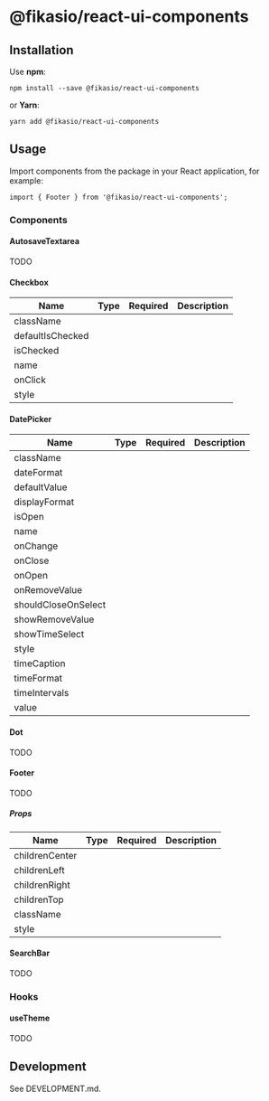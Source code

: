 # @fikasio/react-ui-components

## Installation

Use **npm**:
```
npm install --save @fikasio/react-ui-components
```
or **Yarn**:
```
yarn add @fikasio/react-ui-components
```

## Usage

Import components from the package in your React application, for example:
```
import { Footer } from '@fikasio/react-ui-components';
```

### Components

#### AutosaveTextarea

TODO

#### Checkbox

| Name                    | Type            | Required        | Description                                     |
|-------------------------|:----------------|:----------------|:------------------------------------------------|
| className               |                 |                 |                                                 |
| defaultIsChecked        |                 |                 |                                                 |
| isChecked               |                 |                 |                                                 |
| name                    |                 |                 |                                                 |
| onClick                 |                 |                 |                                                 |
| style                   |                 |                 |                                                 |

#### DatePicker

| Name                    | Type            | Required        | Description                                     |
|-------------------------|:----------------|:----------------|:------------------------------------------------|
| className               |                 |                 |                                                 |
| dateFormat              |                 |                 |                                                 |
| defaultValue            |                 |                 |                                                 |
| displayFormat           |                 |                 |                                                 |
| isOpen                  |                 |                 |                                                 |
| name                    |                 |                 |                                                 |
| onChange                |                 |                 |                                                 |
| onClose                 |                 |                 |                                                 |
| onOpen                  |                 |                 |                                                 |
| onRemoveValue           |                 |                 |                                                 |
| shouldCloseOnSelect     |                 |                 |                                                 |
| showRemoveValue         |                 |                 |                                                 |
| showTimeSelect          |                 |                 |                                                 |
| style                   |                 |                 |                                                 |
| timeCaption             |                 |                 |                                                 |
| timeFormat              |                 |                 |                                                 |
| timeIntervals           |                 |                 |                                                 |
| value                   |                 |                 |                                                 |

#### Dot

TODO

#### Footer

TODO

##### Props

| Name                    | Type            | Required        | Description                                     |
|-------------------------|:----------------|:----------------|:------------------------------------------------|
| childrenCenter          |                 |                 |                                                 |
| childrenLeft            |                 |                 |                                                 |
| childrenRight           |                 |                 |                                                 |
| childrenTop             |                 |                 |                                                 |
| className               |                 |                 |                                                 |
| style                   |                 |                 |                                                 |


#### SearchBar

TODO

### Hooks

#### useTheme
TODO

## Development

See DEVELOPMENT.md.

